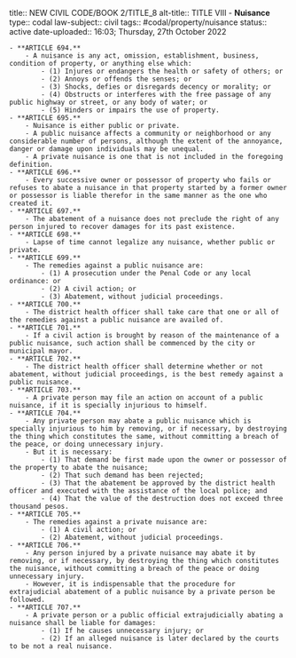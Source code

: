 title:: NEW CIVIL CODE/BOOK 2/TITLE_8
alt-title:: TITLE VIII - **Nuisance**
type:: codal
law-subject:: civil
tags:: #codal/property/nuisance
status:: active
date-uploaded:: 16:03; Thursday, 27th October 2022

	- **ARTICLE 694.**
		- A nuisance is any act, omission, establishment, business, condition of property, or anything else which:
			- (1) Injures or endangers the health or safety of others; or
			- (2) Annoys or offends the senses; or
			- (3) Shocks, defies or disregards decency or morality; or
			- (4) Obstructs or interferes with the free passage of any public highway or street, or any body of water; or
			- (5) Hinders or impairs the use of property.
	- **ARTICLE 695.**
		- Nuisance is either public or private.
		- A public nuisance affects a community or neighborhood or any considerable number of persons, although the extent of the annoyance, danger or damage upon individuals may be unequal.
		- A private nuisance is one that is not included in the foregoing definition.
	- **ARTICLE 696.**
		- Every successive owner or possessor of property who fails or refuses to abate a nuisance in that property started by a former owner or possessor is liable therefor in the same manner as the one who created it.
	- **ARTICLE 697.**
		- The abatement of a nuisance does not preclude the right of any person injured to recover damages for its past existence.
	- **ARTICLE 698.**
		- Lapse of time cannot legalize any nuisance, whether public or private.
	- **ARTICLE 699.**
		- The remedies against a public nuisance are:
			- (1) A prosecution under the Penal Code or any local ordinance: or
			- (2) A civil action; or
			- (3) Abatement, without judicial proceedings.
	- **ARTICLE 700.**
		- The district health officer shall take care that one or all of the remedies against a public nuisance are availed of.
	- **ARTICLE 701.**
		- If a civil action is brought by reason of the maintenance of a public nuisance, such action shall be commenced by the city or municipal mayor.
	- **ARTICLE 702.**
		- The district health officer shall determine whether or not abatement, without judicial proceedings, is the best remedy against a public nuisance.
	- **ARTICLE 703.**
		- A private person may file an action on account of a public nuisance, if it is specially injurious to himself.
	- **ARTICLE 704.**
		- Any private person may abate a public nuisance which is specially injurious to him by removing, or if necessary, by destroying the thing which constitutes the same, without committing a breach of the peace, or doing unnecessary injury.
		- But it is necessary:
			- (1) That demand be first made upon the owner or possessor of the property to abate the nuisance;
			- (2) That such demand has been rejected;
			- (3) That the abatement be approved by the district health officer and executed with the assistance of the local police; and
			- (4) That the value of the destruction does not exceed three thousand pesos.
	- **ARTICLE 705.**
		- The remedies against a private nuisance are:
			- (1) A civil action; or
			- (2) Abatement, without judicial proceedings.
	- **ARTICLE 706.**
		- Any person injured by a private nuisance may abate it by removing, or if necessary, by destroying the thing which constitutes the nuisance, without committing a breach of the peace or doing unnecessary injury.
		- However, it is indispensable that the procedure for extrajudicial abatement of a public nuisance by a private person be followed.
	- **ARTICLE 707.**
		- A private person or a public official extrajudicially abating a nuisance shall be liable for damages:
			- (1) If he causes unnecessary injury; or
			- (2) If an alleged nuisance is later declared by the courts to be not a real nuisance.